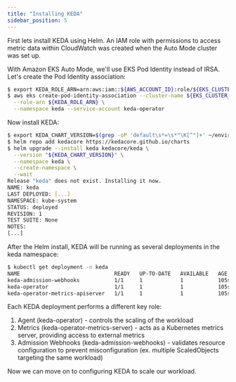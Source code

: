 ```yaml
---
title: "Installing KEDA"
sidebar_position: 5
---
```


First lets install KEDA using Helm. An IAM role with permissions to access metric data within CloudWatch was created when the Auto Mode cluster was set up.

With Amazon EKS Auto Mode, we'll use EKS Pod Identity instead of IRSA. Let's create the Pod Identity association:

```bash
$ export KEDA_ROLE_ARN=arn:aws:iam::${AWS_ACCOUNT_ID}:role/${EKS_CLUSTER_NAME}-keda
$ aws eks create-pod-identity-association --cluster-name ${EKS_CLUSTER_NAME} \
  --role-arn ${KEDA_ROLE_ARN} \
  --namespace keda --service-account keda-operator
```

Now install KEDA:

```bash
$ export KEDA_CHART_VERSION=$(grep -oP 'default\s*=\s*"\K[^"]+' ~/environment/eks-workshop/modules/autoscaling/workloads/keda/.workshop/terraform/vars.tf | tail -1)
$ helm repo add kedacore https://kedacore.github.io/charts
$ helm upgrade --install keda kedacore/keda \
  --version "${KEDA_CHART_VERSION}" \
  --namespace keda \
  --create-namespace \
  --wait
Release "keda" does not exist. Installing it now.
NAME: keda
LAST DEPLOYED: [...]
NAMESPACE: kube-system
STATUS: deployed
REVISION: 1
TEST SUITE: None
NOTES:
[...]
```

After the Helm install, KEDA will be running as several deployments in the keda namespace:

```bash
$ kubectl get deployment -n keda
NAME                              READY   UP-TO-DATE   AVAILABLE   AGE
keda-admission-webhooks           1/1     1            1           105s
keda-operator                     1/1     1            1           105s
keda-operator-metrics-apiserver   1/1     1            1           105s
```

Each KEDA deployment performs a different key role:

1. Agent (keda-operator) - controls the scaling of the workload
2. Metrics (keda-operator-metrics-server) - acts as a Kubernetes metrics server, providing access to external metrics
3. Admission Webhooks (keda-admission-webhooks) - validates resource configuration to prevent misconfiguration (ex. multiple ScaledObjects targeting the same workload)

Now we can move on to configuring KEDA to scale our workload.
